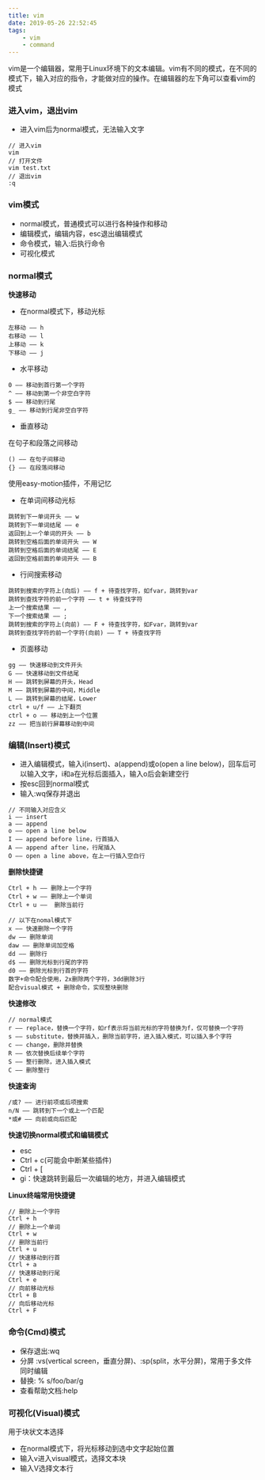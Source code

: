 ```yaml
---
title: vim
date: 2019-05-26 22:52:45
tags:
    - vim
    - command
---
```



vim是一个编辑器，常用于Linux环境下的文本编辑。vim有不同的模式，在不同的模式下，输入对应的指令，才能做对应的操作。在编辑器的左下角可以查看vim的模式

### 进入vim，退出vim

* 进入vim后为normal模式，无法输入文字

```
// 进入vim
vim
// 打开文件
vim test.txt
// 退出vim
:q
```

<!-- more -->

### vim模式

* normal模式，普通模式可以进行各种操作和移动
* 编辑模式，编辑内容，esc退出编辑模式
* 命令模式，输入:后执行命令
* 可视化模式


### normal模式

**快速移动**

* 在normal模式下，移动光标

```
左移动 —— h
右移动 —— l
上移动 —— k
下移动 —— j
```

* 水平移动

```
0 —— 移动到首行第一个字符
^ —— 移动到第一个非空白字符
$ —— 移动到行尾
g_ —— 移动到行尾非空白字符
```

* 垂直移动

在句子和段落之间移动

```
() —— 在句子间移动
{} —— 在段落间移动
```
使用easy-motion插件，不用记忆

* 在单词间移动光标

```
跳转到下一单词开头 —— w
跳转到下一单词结尾 —— e
返回到上一个单词的开头 —— b
跳转到空格后面的单词开头 —— W
跳转到空格后面的单词结尾 —— E
返回到空格前面的单词开头 —— B
```

* 行间搜索移动

```
跳转到搜索的字符上(向后) —— f + 待查找字符，如fvar，跳转到var
跳转到查找字符的前一个字符 —— t + 待查找字符
上一个搜索结果 —— ,
下一个搜索结果 —— ;
跳转到搜索的字符上(向前) —— F + 待查找字符，如Fvar，跳转到var
跳转到查找字符的前一个字符(向前) —— T + 待查找字符
```

* 页面移动

```
gg —— 快速移动到文件开头
G —— 快速移动到文件结尾
H —— 跳转到屏幕的开头，Head
M —— 跳转到屏幕的中间，Middle
L —— 跳转到屏幕的结尾，Lower
ctrl + u/f —— 上下翻页
ctrl + o —— 移动到上一个位置
zz —— 把当前行屏幕移动到中间
```

### 编辑(Insert)模式

* 进入编辑模式，输入i(insert)、a(append)或o(open a line below)，回车后可以输入文字，i和a在光标后面插入，输入o后会新建空行
* 按esc回到normal模式
* 输入:wq保存并退出

```
// 不同输入对应含义
i —— insert
a —— append
o —— open a line below
I —— append before line，行首插入
A —— append after line，行尾插入
O —— open a line above，在上一行插入空白行
```

**删除快捷键**

```
Ctrl + h —— 删除上一个字符
Ctrl + w —— 删除上一个单词
Ctrl + u ——  删除当前行

// 以下在nomal模式下
x —— 快速删除一个字符
dw —— 删除单词
daw —— 删除单词加空格
dd —— 删除行
d$ —— 删除光标到行尾的字符
d0 —— 删除光标到行首的字符
数字+命令配合使用，2x删除两个字符，3dd删除3行
配合visual模式 + 删除命令，实现整块删除
```

**快速修改**

```
// normal模式
r —— replace，替换一个字符，如rf表示将当前光标的字符替换为f，仅可替换一个字符
s —— substitute，替换并插入，删除当前字符，进入插入模式，可以插入多个字符
c —— change，删除并替换
R —— 依次替换后续单个字符
S —— 整行删除，进入插入模式
C —— 删除整行
```

**快速查询**

```
/或? —— 进行前项或后项搜索
n/N —— 跳转到下一个或上一个匹配
*或# —— 向前或向后匹配
```

**快速切换normal模式和编辑模式**

* esc
* Ctrl + c(可能会中断某些插件)
* Ctrl + [
* gi：快速跳转到最后一次编辑的地方，并进入编辑模式


**Linux终端常用快捷键**

```
// 删除上一个字符
Ctrl + h
// 删除上一个单词
Ctrl + w
// 删除当前行
Ctrl + u
// 快速移动到行首
Ctrl + a
// 快速移动到行尾
Ctrl + e
// 向前移动光标
Ctrl + B
// 向后移动光标
Ctrl + F
```

### 命令(Cmd)模式

* 保存退出:wq
* 分屏 :vs(vertical screen，垂直分屏)、:sp(split，水平分屏)，常用于多文件同时编辑
* 替换: %  s/foo/bar/g
* 查看帮助文档:help

### 可视化(Visual)模式

用于块状文本选择

* 在normal模式下，将光标移动到选中文字起始位置
* 输入v进入visual模式，选择文本块
* 输入V选择文本行